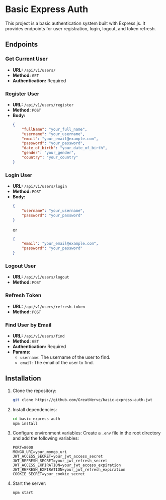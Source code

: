# Basic Express Auth

This project is a basic authentication system built with Express.js. It provides endpoints for user registration, login, logout, and token refresh.

## Endpoints

### Get Current User
- **URL:** `/api/v1/users/`
- **Method:** `GET`
- **Authentication:** Required

### Register User
- **URL:** `/api/v1/users/register`
- **Method:** `POST`
- **Body:**
    ```json
    {
        "fullName": "your_full_name",
        "username": "your_username",
        "email": "your_email@example.com",
        "password": "your_password",
        "date_of_birth": "your_date_of_birth",
        "gender": "your_gender",
        "country": "your_country"
    }
    ```

### Login User
- **URL:** `/api/v1/users/login`
- **Method:** `POST`
- **Body:**
    ```json
    {
        "username": "your_username",
        "password": "your_password"
    }
    ```
    or
    ```json
    {
        "email": "your_email@example.com",
        "password": "your_password"
    }
    ```

### Logout User
- **URL:** `/api/v1/users/logout`
- **Method:** `POST`

### Refresh Token
- **URL:** `/api/v1/users/refresh-token`
- **Method:** `POST`

### Find User by Email
- **URL:** `/api/v1/users/find`
- **Method:** `GET`
- **Authentication:** Required
- **Params:**
    - `username`: The username of the user to find.
    - `email`: The email of the user to find.

## Installation

1. Clone the repository:
     ```sh
     git clone https://github.com/GreatNerve/basic-express-auth-jwt
     ```
2. Install dependencies:
     ```sh
     cd basic-express-auth
     npm install
     ```

3. Configure environment variables:
    Create a `.env` file in the root directory and add the following variables:
    ```env
    PORT=8000
    MONGO_URI=your_mongo_uri
    JWT_ACCESS_SECRET=your_jwt_access_secret
    JWT_REFRESH_SECRET=your_jwt_refresh_secret
    JWT_ACCESS_EXPIRATION=your_jwt_access_expiration
    JWT_REFRESH_EXPIRATION=your_jwt_refresh_expiration
    COOKIE_SECRET=your_cookie_secret
    ```

4. Start the server:
    ```sh
    npm start
    ```
